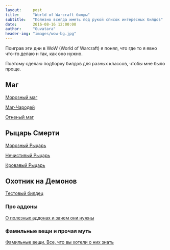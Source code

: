 ```yaml
---
layout:     post
title:      "World of Warcraft билды"
subtitle:   "Полезно всегда иметь под рукой список интересных билдов"
date:       2016-08-16 12:00:00
author:     "Guvatara"
header-img: "images/wow-bg.jpg"
---
```


Поиграв эти дни в WoW (World of Warcraft) я понял, что где то я явно что-то делаю н так, как оно нужно.

Поэтому сделаю подборку билдов для разных классов, чтобы мне было проще.

<h2>Маг</h2>

<a href="http://eu.battle.net/wow/ru/tool/talent-calculator#eba!0011011">Морозный маг</a>

<a href="http://eu.battle.net/wow/ru/tool/talent-calculator#eaa!2011021">Маг-Чародей</a>

<a href="http://eu.battle.net/wow/ru/tool/talent-calculator#eZa!0111010">Огненый маг</a>

<h2>Рыцарь Смерти</h2>

<a href="http://eu.battle.net/wow/ru/tool/talent-calculator#dZa!2201210">Морозный Рыцарь</a>

<a href="http://eu.battle.net/wow/ru/tool/talent-calculator#dba!2120000">Нечистивый Рыцарь</a>

<a href="http://eu.battle.net/wow/ru/tool/talent-calculator#daa!1001022">Кровавый Рыцарь</a>

<h2>Охотник на Демонов</h2>

<a href="http://eu.battle.net/wow/ru/tool/talent-calculator#gaa!0021002">Тестовый билдец</a>

<h3>Про аддоны</h3>

<a href="http://eu.battle.net/forums/ru/wow/topic/9751515286">О полезных аддонах и зачем они нужны</a>

<h3>Фамильные вещи и прочая муть</h3>

<a href="http://eu.battle.net/forums/ru/wow/topic/5299070954">Фамильные вещи. Все, что вы хотели о них знать</a>